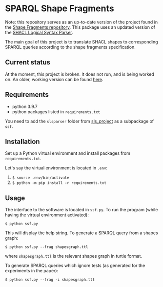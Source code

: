 # SPARQL Shape Fragments
Note: this repository serves as an up-to-date version of the project found in the [Shape Fragments repository](https://github.com/Shape-Fragments/SHACL2SPARQL). This package uses an updated version of the [SHACL Logical Syntax Parser](https://github.com/MaximeJakubowski/sls_project).

The main goal of this project is to translate SHACL shapes to corresponding SPARQL queries according to the shape fragments specification.

## Current status
At the moment, this project is broken. It does not run, and is being worked on. An older, working version can be found [here](https://github.com/Shape-Fragments/SHACL2SPARQL).

## Requirements
- python 3.9.7
- python packages listed in `requirements.txt`

You need to add the `slsparser` folder from [sls_project](https://github.com/MaximeJakubowski/sls_project) as a subpackage of `ssf`.

## Installation
Set up a Python virtual environment and install packages from `requirements.txt`.

Let's say the virtual environment is located in `.env`:
1. `$ source .env/bin/activate`
2. `$ python -m pip install -r requirements.txt`

## Usage
The interface to the software is located in `ssf.py`. 
To run the program (while having the virtual environment activated): 

`$ python ssf.py`

This will display the help string. To generate a SPARQL query from a shapes graph:

`$ python ssf.py --frag shapesgraph.ttl`

where `shapesgraph.ttl` is the relevant shapes graph in turtle format.

To generate SPARQL queries which ignore tests (as generated for the experiments in the paper):

`$ python ssf.py --frag -i shapesgraph.ttl`
